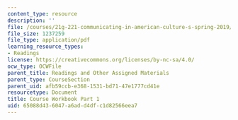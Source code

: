 ```yaml
---
content_type: resource
description: ''
file: /courses/21g-221-communicating-in-american-culture-s-spring-2019/65088d436047a6add4dfc1d82566eea7_MIT21G_221S19_cw1.pdf
file_size: 1237259
file_type: application/pdf
learning_resource_types:
- Readings
license: https://creativecommons.org/licenses/by-nc-sa/4.0/
ocw_type: OCWFile
parent_title: Readings and Other Assigned Materials
parent_type: CourseSection
parent_uid: afb59ccb-e368-1531-bd71-47e1777cd41e
resourcetype: Document
title: Course Workbook Part 1
uid: 65088d43-6047-a6ad-d4df-c1d82566eea7
---
```

